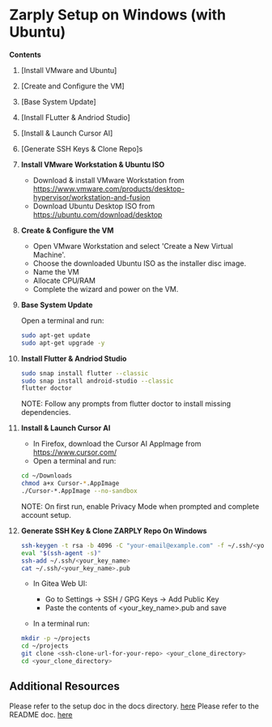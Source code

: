 # Zarply Setup on Windows (with Ubuntu)

**Contents**
1. [Install VMware and Ubuntu]
1. [Create and Configure the VM]
2. [Base System Update]
3. [Install FLutter & Andriod Studio]
4. [Install & Launch Cursor AI]
5. [Generate SSH Keys & Clone Repo]s


1. **Install VMware Workstation & Ubuntu ISO**

    - Download & install VMware Workstation from https://www.vmware.com/products/desktop-hypervisor/workstation-and-fusion
    - Download Ubuntu Desktop ISO from https://ubuntu.com/download/desktop

2. **Create & Configure the VM**  

    - Open VMware Workstation and select 'Create a New Virtual Machine'.  
    - Choose the downloaded Ubuntu ISO as the installer disc image.  
    - Name the VM 
    - Allocate CPU/RAM
    - Complete the wizard and power on the VM.

3. **Base System Update**  

   Open a terminal and run:  
   ```bash
   sudo apt-get update
   sudo apt-get upgrade -y
   ```

4. **Install Flutter & Andriod Studio**

    ```bash
    sudo snap install flutter --classic
    sudo snap install android-studio --classic
    flutter doctor
    ```

    NOTE: Follow any prompts from flutter doctor to install missing dependencies.

5. **Install & Launch Cursor AI** 

    - In Firefox, download the Cursor AI AppImage from https://www.cursor.com/
    - Open a terminal and run: 

    ```bash
    cd ~/Downloads
    chmod a+x Cursor-*.AppImage
    ./Cursor-*.AppImage --no-sandbox
    ```

    NOTE: On first run, enable Privacy Mode when prompted and complete account setup.

6. **Generate SSH Key & Clone ZARPLY Repo On Windows**

    ```bash
    ssh-keygen -t rsa -b 4096 -C "your-email@example.com" -f ~/.ssh/<your_key_name>
    eval "$(ssh-agent -s)"
    ssh-add ~/.ssh/<your_key_name>
    cat ~/.ssh/<your_key_name>.pub
    ```

    - In Gitea Web UI:
        - Go to Settings → SSH / GPG Keys → Add Public Key
        - Paste the contents of <your_key_name>.pub and save

    - In a terminal run: 

    ```bash
    mkdir -p ~/projects
    cd ~/projects
    git clone <ssh-clone-url-for-your-repo> <your_clone_directory>
    cd <your_clone_directory>
    ``` 

## Additional Resources 

Please refer to the setup doc in the docs directory. [here](docs/setup.md)
Please refer to the README doc. [here](/README.md)